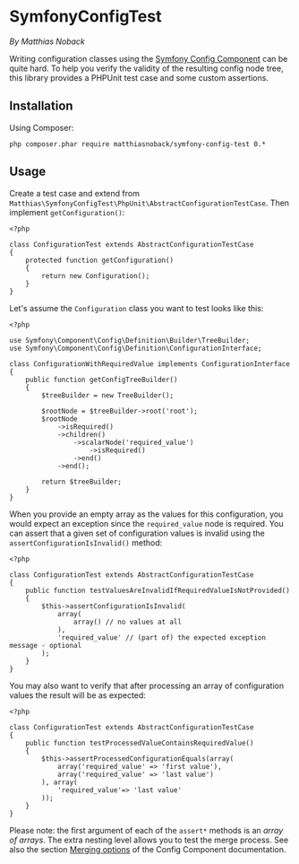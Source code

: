 # SymfonyConfigTest

*By Matthias Noback*

Writing configuration classes using the [Symfony Config
Component](http://symfony.com/doc/current/components/config/definition.html) can be quite hard. To help you verify the
validity of the resulting config node tree, this library provides a PHPUnit test case and some custom assertions.

## Installation

Using Composer:

    php composer.phar require matthiasnoback/symfony-config-test 0.*

## Usage

Create a test case and extend from ``Matthias\SymfonyConfigTest\PhpUnit\AbstractConfigurationTestCase``. Then implement
``getConfiguration()``:

    <?php

    class ConfigurationTest extends AbstractConfigurationTestCase
    {
        protected function getConfiguration()
        {
            return new Configuration();
        }
    }

Let's assume the ``Configuration`` class you want to test looks like this:

    <?php

    use Symfony\Component\Config\Definition\Builder\TreeBuilder;
    use Symfony\Component\Config\Definition\ConfigurationInterface;

    class ConfigurationWithRequiredValue implements ConfigurationInterface
    {
        public function getConfigTreeBuilder()
        {
            $treeBuilder = new TreeBuilder();

            $rootNode = $treeBuilder->root('root');
            $rootNode
                ->isRequired()
                ->children()
                    ->scalarNode('required_value')
                        ->isRequired()
                    ->end()
                ->end();

            return $treeBuilder;
        }
    }

When you provide an empty array as the values for this configuration, you would expect an exception since the
``required_value`` node is required. You can assert that a given set of configuration values is invalid using the
``assertConfigurationIsInvalid()`` method:

    <?php

    class ConfigurationTest extends AbstractConfigurationTestCase
    {
        public function testValuesAreInvalidIfRequiredValueIsNotProvided()
        {
            $this->assertConfigurationIsInvalid(
                array(
                    array() // no values at all
                ),
                'required_value' // (part of) the expected exception message - optional
            );
        }
    }

You may also want to verify that after processing an array of configuration values the result will be as expected:

    <?php

    class ConfigurationTest extends AbstractConfigurationTestCase
    {
        public function testProcessedValueContainsRequiredValue()
        {
            $this->assertProcessedConfigurationEquals(array(
                array('required_value' => 'first value'),
                array('required_value' => 'last value')
            ), array(
                'required_value'=> 'last value'
            ));
        }
    }

Please note: the first argument of each of the ``assert*`` methods is an *array of arrays*. The extra nesting level
allows you to test the merge process. See also the section [Merging
options](http://symfony.com/doc/current/components/config/definition.html#merging-options) of the Config Component
documentation.
